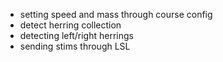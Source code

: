 
* setting speed and mass through course config
* detect herring collection
* detecting left/right herrings
* sending stims through LSL
